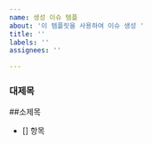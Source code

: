 ```yaml
---
name: 생성 이슈 템플
about: '이 템플릿을 사용하여 이슈 생성 '
title: ''
labels: ''
assignees: ''

---
```


### 대제목 

##소제목
- [] 항목
